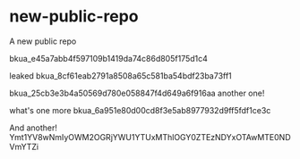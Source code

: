 # new-public-repo
A new public repo

bkua_e45a7abb4f597109b1419da74c86d805f175d1c4


leaked bkua_8cf61eab2791a8508a65c581ba54bdf23ba73ff1

bkua_25cb3e3b4a50569d780e058847f4d649a6f916aa another one!


what's one more bkua_6a951e80d00cd8f3e5ab8977932d9ff5fdf1ce3c


And another!
Ymt1YV8wNmIyOWM2OGRjYWU1YTUxMThlOGY0ZTEzNDYxOTAwMTE0NDVmYTZi
